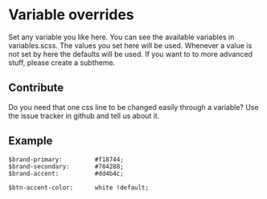 # Variable overrides

Set any variable you like here. You can see the available variables in variables.scss.
The values you set here will be used. Whenever a value is not set by here the defaults will be used.
If you want to to more advanced stuff, please create a subtheme.

## Contribute
Do you need that one css line to be changed easily through a variable? Use the issue tracker in github and tell us about it.

## Example
```
$brand-primary:         #f18744;
$brand-secondary:       #784288;
$brand-accent:          #dd4b4c;

$btn-accent-color:      white !default;
```
